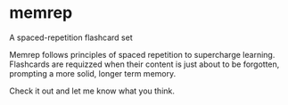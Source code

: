 # memrep
A spaced-repetition flashcard set

Memrep follows principles of spaced repetition to supercharge learning. 
Flashcards are requizzed when their content is just about to be forgotten, prompting a more solid, longer term memory.

Check it out and let me know what you think.
